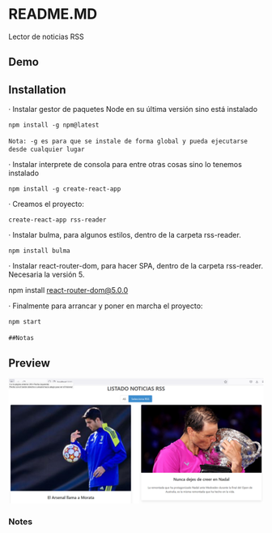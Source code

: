 # README.MD
Lector de noticias RSS

## Demo


## Installation
· Instalar gestor de paquetes Node en su última versión sino está instalado

	npm install -g npm@latest
	
	Nota: -g es para que se instale de forma global y pueda ejecutarse desde cualquier lugar

· Instalar interprete de consola para entre otras cosas sino lo tenemos instalado

	npm install -g create-react-app

· Creamos el proyecto:

	create-react-app rss-reader

· Instalar bulma, para algunos estilos, dentro de la carpeta rss-reader.

	npm install bulma
	
· Instalar react-router-dom, para hacer SPA,  dentro de la carpeta rss-reader. Necesaria la versión 5.

   npm install react-router-dom@5.0.0

· Finalmente para arrancar y poner en marcha el proyecto:

	npm start
	
	##Notas
## Preview

![](/preview.jpg)

### Notes